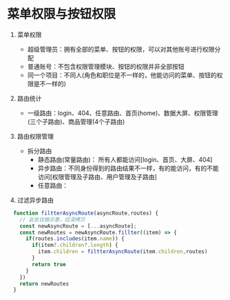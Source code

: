# 菜单权限与按钮权限

1. 菜单权限

   - 超级管理员：拥有全部的菜单、按钮的权限，可以对其他账号进行权限分配
   - 普通账号：不包含权限管理模块、按钮的权限并非全部按钮
   - 同一个项目：不同人(角色和职位是不一样的，他能访问的菜单、按钮的权限是不一样的)

2. 路由统计

   - 一级路由：login、404、任意路由、首页(home)、数据大屏、权限管理(三个子路由)、商品管理(4个子路由)

3. 路由权限管理

   - 拆分路由
     - 静态路由(常量路由)： 所有人都能访问[login、首页、大屏、404]
     - 异步路由：不同身份得到的路由结果不一样，有的能访问，有的不能访问[权限管理及子路由、用户管理及子路由]
     - 任意路由：

4. 过滤异步路由

```javascript
  function filtterAsyncRoute(asyncRoute,routes) {
    // 此处仅做示意，应深拷贝
    const newAsyncRoute = [...asyncRoute];
    const newRoutes = newAsyncRoute.fillter((item) => {
      if(routes.includes(item.name)) {
        if(item?.children?.length) {
          item.children = filtterAsyncRoute(item.children,routes)
        }
        return true
      }
    })
    return newRoutes
  }

```
